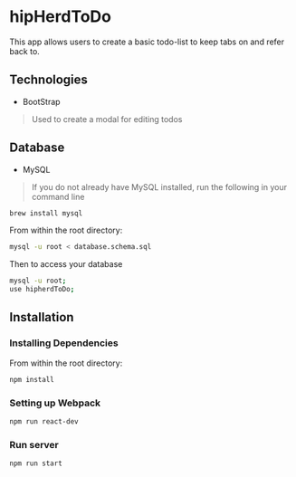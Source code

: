# hipHerdToDo
This app allows users to create a basic todo-list to keep tabs on and refer back to.

## Technologies
- BootStrap
>Used to create a modal for editing todos

## Database
- MySQL
>If you do not already have MySQL installed, run the following in your command line

```sh
brew install mysql
```

From within the root directory:

```sh
mysql -u root < database.schema.sql
```

Then to access your database

```sh
mysql -u root;
use hipherdToDo;
```

## Installation

### Installing Dependencies
From within the root directory:

```sh
npm install
```
### Setting up Webpack

```sh
npm run react-dev
```

### Run server
```sh
npm run start
```
